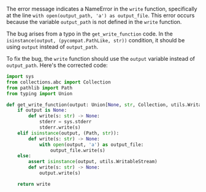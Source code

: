 The error message indicates a NameError in the `write` function, specifically at the line `with open(output_path, 'a') as output_file`. This error occurs because the variable `output_path` is not defined in the `write` function.

The bug arises from a typo in the `get_write_function` code. In the `isinstance(output, (pycompat.PathLike, str))` condition, it should be using `output` instead of `output_path`.

To fix the bug, the `write` function should use the `output` variable instead of `output_path`. Here's the corrected code:

```python
import sys
from collections.abc import Collection
from pathlib import Path
from typing import Union

def get_write_function(output: Union[None, str, Collection, utils.WritableStream]) -> callable:
    if output is None:
        def write(s: str) -> None:
            stderr = sys.stderr
            stderr.write(s)
    elif isinstance(output, (Path, str)):
        def write(s: str) -> None:
            with open(output, 'a') as output_file:
                output_file.write(s)
    else:
        assert isinstance(output, utils.WritableStream)
        def write(s: str) -> None:
            output.write(s)

    return write
```